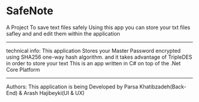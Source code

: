 # SafeNote
A Project To save text files safely 
Using this app you can store your txt files safley and and edit them within the application 
_____________________________________________________________________________________________
technical info:
This application Stores your Master Password encrypted using SHA256 one-way hash algorithm.
and it takes advantage of TripleDES in order to store your text
This is an app written in C# on top of the .Net Core Platform 
_____________________________________________________________________________________________
Authors:
This application is being Developed by Parsa Khatibzadeh(Back-End) & Arash Hajibeyki(UI & UX)
